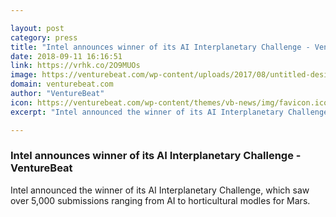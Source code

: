 ```yaml
---

layout: post
category: press
title: "Intel announces winner of its AI Interplanetary Challenge - VentureBeat"
date: 2018-09-11 16:16:51
link: https://vrhk.co/2O9MUOs
image: https://venturebeat.com/wp-content/uploads/2017/08/untitled-design29.jpg?fit=1200%2C850&strip=all
domain: venturebeat.com
author: "VentureBeat"
icon: https://venturebeat.com/wp-content/themes/vb-news/img/favicon.ico
excerpt: "Intel announced the winner of its AI Interplanetary Challenge, which saw over 5,000 submissions ranging from AI to horticultural modles for Mars."

---
```


### Intel announces winner of its AI Interplanetary Challenge - VentureBeat

Intel announced the winner of its AI Interplanetary Challenge, which saw over 5,000 submissions ranging from AI to horticultural modles for Mars.